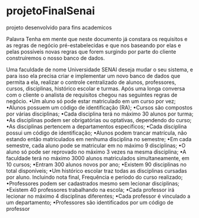 # projetoFinalSenai
projeto desenvolvido para fins academicos


Palavra Tenha em mente que neste documento já constara os requisitos e
as regras de negócio pré-estabelecidas e que nos baseando por elas e pelas
possíveis novas regras que forem surgindo por parte do cliente construiremos o
nosso banco de dados.

Uma faculdade de nome Universidade SENAI deseja mudar o seu
sistema, e para isso ela precisa criar e implementar um novo banco de dados que
permita a ela, realizar o controle centralizado de alunos, professores, cursos,
disciplinas, histórico escolar e turmas. Após uma longa conversa com o cliente o
analista de requisitos chegou nas seguintes regras de negócio.
•Um aluno só pode estar matriculado em um curso por vez;
•Alunos possuem um código de identificação (RA);
•Cursos são compostos por várias disciplinas;
•Cada disciplina terá no máximo 30 alunos por turma;
•As disciplinas podem ser obrigatórias ou optativas, dependendo do curso;
•As disciplinas pertencem a departamentos específicos;
•Cada disciplina possui um código de identificação;
•Alunos podem trancar matrícula, não estando então matriculados em nenhuma
disciplina no semestre;
•Em cada semestre, cada aluno pode se matricular em no máximo 9 disciplinas;
•O aluno só pode ser reprovado no máximo 3 vezes na mesma disciplina; •A
faculdade terá no máximo 3000 alunos matriculados simultaneamente, em 10
cursos;
•Entram 300 alunos novos por ano;
•Existem 90 disciplinas no total disponíveis;
•Um histórico escolar traz todas as disciplinas cursadas por aluno. Incluindo nota
final, Frequência e período do curso realizado;
•Professores podem ser cadastrados mesmo sem lecionar disciplinas;
•Existem 40 professores trabalhando na escola;
•Cada professor irá lecionar no máximo 4 disciplinas diferentes;
•Cada professor é vinculado a um departamento;
•Professores são identificados por um código de professor
